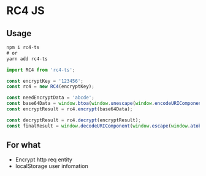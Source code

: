 # RC4 JS

## Usage

```js
npm i rc4-ts
# or
yarn add rc4-ts

import RC4 from 'rc4-ts';

const encryptKey = '123456';
const rc4 = new RC4(encryptKey);

const needEncryptData = 'abcde';
const base64Data = window.btoa(window.unescape(window.encodeURIComponent(needEncryptData)));
const encryptResult = rc4.encrypt(base64Data);

const decryptResult = rc4.decrypt(encryptResult);
const finalResult = window.decodeURIComponent(window.escape(window.atob(decryptResult)));
```

## For what

- Encrypt http req entity
- localStorage user infomation
